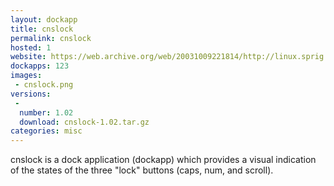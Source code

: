 ```yaml
---
layout: dockapp
title: cnslock
permalink: cnslock
hosted: 1
website: https://web.archive.org/web/20031009221814/http://linux.sprig.com.au/
dockapps: 123
images:
 - cnslock.png
versions:
 -
  number: 1.02
  download: cnslock-1.02.tar.gz
categories: misc
---
```

cnslock is a dock application (dockapp) which provides a visual indication of
the states of the three "lock" buttons (caps, num, and scroll).

